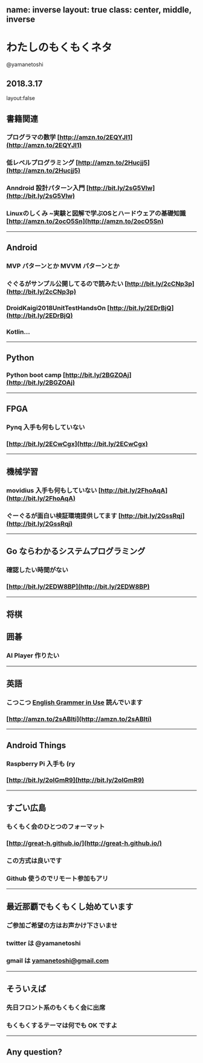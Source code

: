 name: inverse
layout: true
class: center, middle, inverse
---
# わたしのもくもくネタ
@yamanetoshi

2018.3.17
---
layout:false
## 書籍関連
### プログラマの数学 [http://amzn.to/2EQYJI1](http://amzn.to/2EQYJI1)
### 低レベルプログラミング [http://amzn.to/2Hucjj5](http://amzn.to/2Hucjj5)
### Anndroid 設計パターン入門 [http://bit.ly/2sG5Vlw](http://bit.ly/2sG5Vlw)
### Linuxのしくみ ~実験と図解で学ぶOSとハードウェアの基礎知識 [http://amzn.to/2ocO5Sn](http://amzn.to/2ocO5Sn)
---
## Android
### MVP パターンとか MVVM パターンとか
### ぐぐるがサンプル公開してるので読みたい [http://bit.ly/2cCNp3p](http://bit.ly/2cCNp3p)
### DroidKaigi2018UnitTestHandsOn [http://bit.ly/2EDrBjQ](http://bit.ly/2EDrBjQ)
### Kotlin...
---
## Python
### Python boot camp [http://bit.ly/2BGZOAj](http://bit.ly/2BGZOAj)
---
## FPGA
### Pynq 入手も何もしていない
### [http://bit.ly/2ECwCgx](http://bit.ly/2ECwCgx)
---
## 機械学習
### movidius 入手も何もしていない [http://bit.ly/2FhoAqA](http://bit.ly/2FhoAqA)
### ぐーぐるが面白い検証環境提供してます [http://bit.ly/2GssRqj](http://bit.ly/2GssRqj)
---
## Go ならわかるシステムプログラミング
### 確認したい時間がない
### [http://bit.ly/2EDW8BP](http://bit.ly/2EDW8BP)
---
## 将棋
## 囲碁
### AI Player 作りたい
---
## 英語
### こつこつ [English Grammer in Use](http://amzn.to/2sABlti) 読んでいます
### [http://amzn.to/2sABlti](http://amzn.to/2sABlti)
---
## Android Things
### Raspberry Pi 入手も (ry
### [http://bit.ly/2olGmR9](http://bit.ly/2olGmR9)
---
## すごい広島
### もくもく会のひとつのフォーマット
### [http://great-h.github.io/](http://great-h.github.io/)
### この方式は良いです
### Github 使うのでリモート参加もアリ
---
## 最近那覇でもくもくし始めています
### ご参加ご希望の方はお声かけ下さいませ
### twitter は @yamanetoshi
### gmail は yamanetoshi@gmail.com
---
## そういえば
### 先日フロント系のもくもく会に出席
### もくもくするテーマは何でも OK ですよ
---
## Any question?
